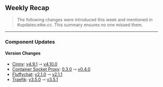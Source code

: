 ## Weekly Recap

> The following changes were introduced this week and mentioned in #updates:etke.cc. This summary ensures no one missed them.

---

### Component Updates

#### Version Changes

* [Cinny](https://github.com/ajbura/cinny): [v4.9.1](https://github.com/ajbura/cinny/releases/tag/v4.9.1) ⇾ [v4.10.0](https://github.com/ajbura/cinny/releases/tag/v4.10.0)
* [Container Socket Proxy](https://github.com/Tecnativa/docker-socket-proxy): [0.3.0](https://github.com/Tecnativa/docker-socket-proxy/releases/tag/v0.3.0) ⇾ [v0.4.0](https://github.com/Tecnativa/docker-socket-proxy/releases/tag/v0.4.0)
* [Fluffychat](https://github.com/krille-chan/fluffychat): [v2.1.0](https://github.com/krille-chan/fluffychat/releases/tag/v2.1.0) ⇾ [v2.1.1](https://github.com/krille-chan/fluffychat/releases/tag/v2.1.1)
* [Traefik](https://github.com/traefik/traefik): [v3.5.0](https://github.com/traefik/traefik/releases/tag/v3.5.0) ⇾ [v3.5.1](https://github.com/traefik/traefik/releases/tag/v3.5.1)
